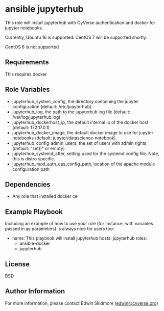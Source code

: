 ansible jupyterhub
==================

This role will install jupyterhub with CyVerse authentication and docker for jupyter notebooks.

Currently, Ubuntu 16 is supported. CentOS 7 will be supported shortly.

CentOS 6 is not supported

Requirements
------------

This requires docker

Role Variables
--------------

* jupyterhub_system_config, the directory containing the jupyter configuration (default: /etc/jupyterhub)
* jupyterhub_log, the path to the jupyterhub log file (default: /var/log/jupyterhub.log)
* jupyterhub_dockerhost_ip, the default internal ip of the docker host (default: 172.17.0.1)
* jupyterhub_docker_image, the default docker image to use for jupyter notebooks (default: jupyter/datascience-notebook)
* jupyterhub_config_admin_users, the set of users with admin rights (default: "set()" or empty)
* jupyterhub_systemd_after, setting used for the systemd config file. Note, this is distro specific.
* jupyterhub_mod_auth_cas_config_path, location of the apache module configuration path

Dependencies
------------

* Any role that installed docker ce

Example Playbook
----------------

Including an example of how to use your role (for instance, with variables passed in as parameters) is always nice for users too:

- name: This playbook will install jupyterhub
  hosts: jupyterhub
  roles:
  - ansible-docker
  - jupyterhub 

License
-------

BSD

Author Information
------------------

For more information, please contact Edwin Skidmore (edwin@cyverse.org)

